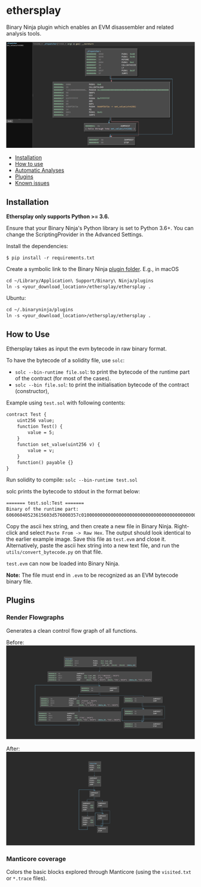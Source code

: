 # ethersplay
Binary Ninja plugin which enables an EVM disassembler and related analysis tools.

![Example](/images/example.png)

- [Installation](#installation)
- [How to use](#how-to-use)
- [Automatic Analyses](#automatic-analyses)
- [Plugins](#plugins)
- [Known issues](#known-issues)

## Installation
**Ethersplay only supports Python >= 3.6.**

Ensure that your Binary Ninja's Python library is set to Python 3.6+. You can change the ScriptingProvider in the Advanced Settings.

Install the dependencies:
```console
$ pip install -r requirements.txt
```

Create a symbolic link to the Binary Ninja [plugin folder](https://github.com/Vector35/binaryninja-api/tree/dev/python/examples#loading-plugins).
E.g., in macOS
```
cd ~/Library/Application\ Support/Binary\ Ninja/plugins
ln -s <your_download_location>/ethersplay/ethersplay .
```

Ubuntu:
```
cd ~/.binaryninja/plugins
ln -s <your_download_location>/ethersplay/ethersplay .
```

## How to Use

Ethersplay takes as input the evm bytecode in raw binary format.
 
To have the bytecode of a solidity file, use `solc`:
- `solc --bin-runtime file.sol`: to print the bytecode of the runtime part of the contract (for most of the cases).
- `solc --bin file.sol`: to print the initialisation bytecode of the contract (constructor),



Example using `test.sol` with following contents:
```test.sol:
contract Test {
    uint256 value;
    function Test() {
        value = 5;
    }
    function set_value(uint256 v) {
        value = v;
    }
    function() payable {}
}
```

Run solidity to compile:
`solc --bin-runtime test.sol`

solc prints the bytecode to stdout in the format below:
```
======= test.sol:Test =======
Binary of the runtime part:
60606040523615603d576000357c0100000000000000000000000000000000000000000000000000000000900463ffffffff168063b0f2b72a146041575b5b5b005b3415604b57600080fd5b605f60048080359060200190919050506061565b005b806000819055505b505600a165627a7a72305820c177a64bf54a26574918ddc2201f7ab2dd8619d6c3ee87ce9aaa1eb0e0b1d4650029
```

Copy the ascii hex string, and then create a new file in Binary Ninja. Right-click and select `Paste From -> Raw Hex`. The output should look identical to the earlier example image. Save this file as `test.evm` and close it. Alternatively, paste the ascii hex string into a new text file, and run the `utils/convert_bytecode.py` on that file.

`test.evm` can now be loaded into Binary Ninja.

**Note:** The file must end in `.evm` to be recognized as an EVM bytecode binary file.

## Plugins

### Render Flowgraphs
Generates a clean control flow graph of all functions.

Before:
![before](images/cfg_before.png)

After:
![!after](images/cfg_after.png)

### Manticore coverage
Colors the basic blocks explored through Manticore (using the `visited.txt` or `*.trace` files).
